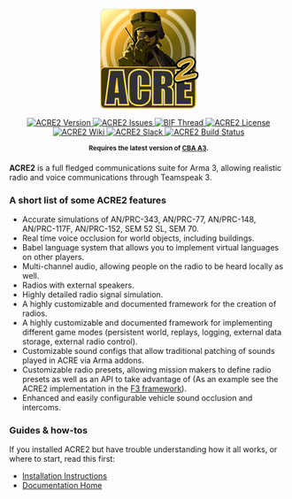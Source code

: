 <p align="center">
    <img src="https://github.com/IDI-Systems/acre2/blob/master/extras/logos/acre2-small-logo.png">
</p>

<p align="center">
    <a href="https://github.com/IDI-Systems/acre2/releases/download/v2.5.1.980/acre2_2.5.1.980.zip">
        <img src="https://img.shields.io/badge/Version-2.5.1-blue.svg?style=flat-square" alt="ACRE2 Version">
    </a>
    <a href="https://github.com/IDI-Systems/acre2/issues">
        <img src="https://img.shields.io/github/issues-raw/IDI-Systems/acre2.svg?style=flat-square&label=Issues" alt="ACRE2 Issues">
    </a>
    <a href="https://forums.bistudio.com/topic/193813-acre2-v22-stable-steam-workshop-release">
        <img src="https://img.shields.io/badge/BIF-Thread-lightgrey.svg?style=flat-square" alt="BIF Thread">
    </a>
    <a href="https://github.com/IDI-Systems/acre2/blob/master/LICENSE">
        <img src="https://img.shields.io/badge/License-GPLv3-red.svg?style=flat-square" alt="ACRE2 License">
    </a>
    <a href="http://acre2.idi-systems.com">
        <img src="https://img.shields.io/badge/Documentation-Home-lightgrey.svg?style=flat-square" alt="ACRE2 Wiki">
    </a>
    <a href="http://slackin.idi-systems.com:3000">
        <img src="http://slackin.idi-systems.com:3000/badge.svg?style=flat-square&label=Slack" alt="ACRE2 Slack">
    </a>
    <a href="https://travis-ci.org/IDI-Systems/acre2">
        <img src="https://img.shields.io/travis/IDI-Systems/acre2.svg?style=flat-square&label=Build" alt="ACRE2 Build Status">
    </a>
</p>

<p align="center">
    <sup><strong>Requires the latest version of <a href="https://github.com/CBATeam/CBA_A3/releases">CBA A3</a>.<br/></strong></sub>
</p>

**ACRE2** is a full fledged communications suite for Arma 3, allowing realistic radio and voice communications through Teamspeak 3.

### A short list of some ACRE2 features

- Accurate simulations of AN/PRC-343, AN/PRC-77, AN/PRC-148, AN/PRC-117F, AN/PRC-152, SEM 52 SL, SEM 70.
- Real time voice occlusion for world objects, including buildings.
- Babel language system that allows you to implement virtual languages on other players.
- Multi-channel audio, allowing people on the radio to be heard locally as well.
- Radios with external speakers.
- Highly detailed radio signal simulation.
- A highly customizable and documented framework for the creation of radios.
- A highly customizable and documented framework for implementing different game modes (persistent world, replays, logging, external data storage, external radio control).
- Customizable sound configs that allow traditional patching of sounds played in ACRE via Arma addons.
- Customizable radio presets, allowing mission makers to define radio presets as well as an API to take advantage of (As an example see the ACRE2 implementation in the [F3 framework](https://github.com/ferstaberinde/F3)).
- Enhanced and easily configurable vehicle sound occlusion and intercoms.

### Guides & how-tos

If you installed ACRE2 but have trouble understanding how it all works, or where to start, read this first:
- [Installation Instructions](http://acre2.idi-systems.com/wiki/user/installation)
- [Documentation Home](http://acre2.idi-systems.com)
